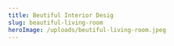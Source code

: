 ```yaml
---
title: Beutiful Interior Desig
slug: beautiful-living-room
heroImage: /uploads/beutiful-living-room.jpeg
---
```

